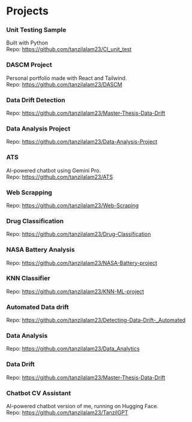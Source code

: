 # Projects

### Unit Testing Sample
Built with Python  
Repo: https://github.com/tanzilalam23/CI_unit_test

### DASCM Project
Personal portfolio made with React and Tailwind.  
Repo: https://github.com/tanzilalam23/DASCM

### Data Drift Detection  
Repo: https://github.com/tanzilalam23/Master-Thesis-Data-Drift

### Data Analysis Project  
Repo: https://github.com/tanzilalam23/Data-Analysis-Project

### ATS
AI-powered chatbot using Gemini Pro.  
Repo: https://github.com/tanzilalam23/ATS

### Web Scrapping 
Repo: https://github.com/tanzilalam23/Web-Scraping

### Drug Classification
Repo: https://github.com/tanzilalam23/Drug-Classification

### NASA Battery Analysis  
Repo: https://github.com/tanzilalam23/NASA-Battery-project

### KNN Classifier
Repo: https://github.com/tanzilalam23/KNN-ML-project

### Automated Data drift
Repo: https://github.com/tanzilalam23/Detecting-Data-Drift-_Automated

### Data Analysis
Repo: https://github.com/tanzilalam23/Data_Analytics

### Data Drift  
Repo: https://github.com/tanzilalam23/Master-Thesis-Data-Drift

### Chatbot CV Assistant
AI-powered chatbot version of me, running on Hugging Face.  
Repo: https://github.com/tanzilalam23/TanzilGPT
